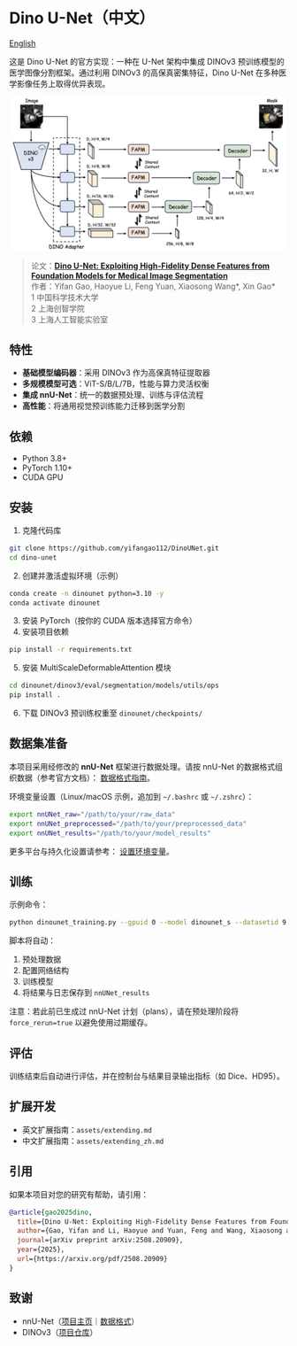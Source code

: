 # Dino U-Net（中文）

[English](./README.md)

这是 Dino U-Net 的官方实现：一种在 U-Net 架构中集成 DINOv3 预训练模型的医学图像分割框架。通过利用 DINOv3 的高保真密集特征，Dino U-Net 在多种医学影像任务上取得优异表现。

![Teaser image](./assets/dinounet.jpg)
> 论文：**[Dino U-Net: Exploiting High-Fidelity Dense Features from Foundation Models for Medical Image Segmentation](https://arxiv.org/pdf/2508.20909)**
> <br>作者：Yifan Gao, Haoyue Li, Feng Yuan, Xiaosong Wang*, Xin Gao*<br>
> 1 中国科学技术大学<br> 2 上海创智学院<br> 3 上海人工智能实验室<br>

## 特性
- **基础模型编码器**：采用 DINOv3 作为高保真特征提取器
- **多规模模型可选**：ViT-S/B/L/7B，性能与算力灵活权衡
- **集成 nnU-Net**：统一的数据预处理、训练与评估流程
- **高性能**：将通用视觉预训练能力迁移到医学分割

## 依赖
- Python 3.8+
- PyTorch 1.10+
- CUDA GPU

## 安装
1. 克隆代码库
```bash
git clone https://github.com/yifangao112/DinoUNet.git
cd dino-unet
```
2. 创建并激活虚拟环境（示例）
```bash
conda create -n dinounet python=3.10 -y
conda activate dinounet
```
3. 安装 PyTorch（按你的 CUDA 版本选择官方命令）
4. 安装项目依赖
```bash
pip install -r requirements.txt
```
5. 安装 MultiScaleDeformableAttention 模块
```bash
cd dinounet/dinov3/eval/segmentation/models/utils/ops
pip install .
```
6. 下载 DINOv3 预训练权重至 `dinounet/checkpoints/`

## 数据集准备
本项目采用经修改的 **nnU-Net** 框架进行数据处理。请按 nnU-Net 的数据格式组织数据（参考官方文档）：
[数据格式指南](https://github.com/MIC-DKFZ/nnUNet/blob/master/documentation/dataset_format.md)。

环境变量设置（Linux/macOS 示例，追加到 `~/.bashrc` 或 `~/.zshrc`）：
```bash
export nnUNet_raw="/path/to/your/raw_data"
export nnUNet_preprocessed="/path/to/your/preprocessed_data"
export nnUNet_results="/path/to/your/model_results"
```
更多平台与持久化设置请参考：
[设置环境变量](https://github.com/MIC-DKFZ/nnUNet/blob/master/documentation/set_environment_variables.md)。

## 训练
示例命令：
```bash
python dinounet_training.py --gpuid 0 --model dinounet_s --datasetid 9 --epoch 200
```
脚本将自动：
1. 预处理数据
2. 配置网络结构
3. 训练模型
4. 将结果与日志保存到 `nnUNet_results`

注意：若此前已生成过 nnU-Net 计划（plans），请在预处理阶段将 `force_rerun=true` 以避免使用过期缓存。

## 评估
训练结束后自动进行评估，并在控制台与结果目录输出指标（如 Dice、HD95）。

## 扩展开发
- 英文扩展指南：`assets/extending.md`
- 中文扩展指南：`assets/extending_zh.md`

## 引用
如果本项目对您的研究有帮助，请引用：
```bibtex
@article{gao2025dino,
  title={Dino U-Net: Exploiting High-Fidelity Dense Features from Foundation Models for Medical Image Segmentation},
  author={Gao, Yifan and Li, Haoyue and Yuan, Feng and Wang, Xiaosong and Gao, Xin},
  journal={arXiv preprint arXiv:2508.20909},
  year={2025},
  url={https://arxiv.org/pdf/2508.20909}
}
```

## 致谢
- nnU-Net（[项目主页](https://github.com/MIC-DKFZ/nnUNet)｜[数据格式](https://github.com/MIC-DKFZ/nnUNet/blob/master/documentation/dataset_format.md)）
- DINOv3（[项目仓库](https://github.com/facebookresearch/dinov3)）
